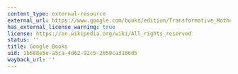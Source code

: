 ```yaml
---
content_type: external-resource
external_url: https://www.google.com/books/edition/Transformative_Motherhood/ABYVCgAAQBAJ?hl=en&gbpv=1
has_external_license_warning: true
license: https://en.wikipedia.org/wiki/All_rights_reserved
status: ''
title: Google Books
uid: 1b588e5e-a5ca-4d62-92c5-2059ca3106d5
wayback_url: ''
---
```

